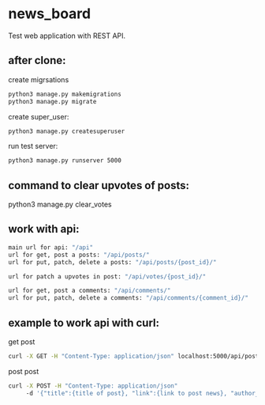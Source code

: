 # news_board
Test web application with REST API.

## after clone:
create migrsations
```bash
python3 manage.py makemigrations
python3 manage.py migrate
```
create super_user:
```bash
python3 manage.py createsuperuser
```
run test server:
```bash
python3 manage.py runserver 5000
```

## command to clear upvotes of posts:

python3 manage.py clear_votes

## work  with api:
```bash
main url for api: "/api"
url for get, post a posts: "/api/posts/"
url for put, patch, delete a posts: "/api/posts/{post_id}/"

url for patch a upvotes in post: "/api/votes/{post_id}/"

url for get, post a comments: "/api/comments/"
url for put, patch, delete a comments: "/api/comments/{comment_id}/"
```

## example to work api with curl:
get post
```bash
curl -X GET -H "Content-Type: application/json" localhost:5000/api/posts/
```
post post
```bash
curl -X POST -H "Content-Type: application/json"
     -d '{"title":{title of post}, "link":{link to post news}, "author_name":{author name}' {url}/api/posts/
```
